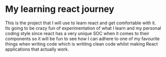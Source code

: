# My learning react journey

This is the project that I will use to learn react and get comfortable with it. Its going to be crazy fun of experimentation of what I learn and my personal coding style since react has a very unique SOC when it comes to their components so it will be fun to see how I can adhere to one of my favourite things when writing code which is writitng clean code whilst making React applications that actually work.
